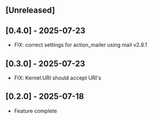 ## [Unreleased]

## [0.4.0] - 2025-07-23

- FIX: correct settings for action_mailer using mail v2.8.1

## [0.3.0] - 2025-07-23

- FIX: Kernel.URI should accept URI's

## [0.2.0] - 2025-07-18

- Feature complete
